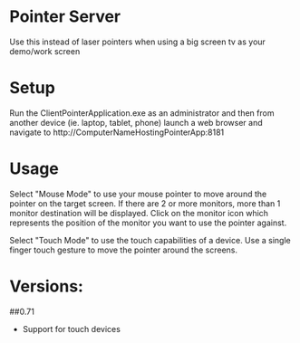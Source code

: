 # Pointer Server
Use this instead of laser pointers when using a big screen tv as your demo/work screen

# Setup
Run the ClientPointerApplication.exe as an administrator and then from another device (ie. laptop, tablet, phone) launch a web browser and navigate to http://ComputerNameHostingPointerApp:8181

# Usage
Select "Mouse Mode" to use your mouse pointer to move around the pointer on the target screen.  If there are 2 or more monitors, more than 1 monitor destination will be displayed.  Click on the monitor icon which represents the position of the monitor you want to use the pointer against.

Select "Touch Mode" to use the touch capabilities of a device.  Use a single finger touch gesture to move the pointer around the screens.


# Versions: 

##0.71
- Support for touch devices

